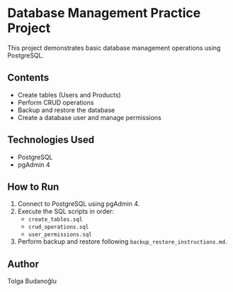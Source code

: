 # Database Management Practice Project

This project demonstrates basic database management operations using PostgreSQL.

## Contents
- Create tables (Users and Products)
- Perform CRUD operations
- Backup and restore the database
- Create a database user and manage permissions

## Technologies Used
- PostgreSQL
- pgAdmin 4

## How to Run
1. Connect to PostgreSQL using pgAdmin 4.
2. Execute the SQL scripts in order:
   - `create_tables.sql`
   - `crud_operations.sql`
   - `user_permissions.sql`
3. Perform backup and restore following `backup_restore_instructions.md`.

## Author
Tolga Budanoğlu
